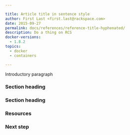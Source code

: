 ```yaml
---

title: Article title in sentence style
author: First Last <first.last@rackspace.com>
date: 2015-09-27
permalink: docs/references/reference-title-hyphenated/
description: Do a thing on RCS
docker-versions:
  - 1.8.2
topics:
  - docker
  - containers

---
```


<!--
Use reference articles to explain error messages, provide troubleshooting information, and provide other information that is not tutorial or conceptual in nature. For example, you might describe a series of commands or command options, or provide a list of definitions (such as a glossary). Use a noun or gerund to begin titles. For example:

# Error running interactive Docker shell on Windows
# Troubleshooting the Docker Toolbox setup on Windows 7, 8.1, and 10
-->

Introductory paragraph

<!--
Provide a descriptive introduction for the article. If it is a troubleshooting article, describe the issue or error. If it is a reference article, describe what kind of information the article provides. For example:

"This article provides solutions for some of the issues that can occur when you download and set up Docker Toolbox on Windows versions 7, 8.1, and 10."

"When you try to run a Docker container that is published to a specific port, as shown in the following example, it does not start and the following error message is displayed:"
-->

### Section heading

<!--
Divide the content into sections as needed, and provide descriptive headings for each section. For example, if there are several subsets of commands to describe, describe them in separate sections. If there are two or more ways to resolve an issue, describe each in a subsection.

Do not create only one heading in the article. Create two or more, or none.

If you need to include steps for resolving an issue, do so by using a numbered list.
-->

### Section heading

<!--
See the preceding description.
-->

### Resources

<!--
Optional section. Provide links to related content, if applicable.
-->

### Next step

<!--
Optional section. Tell your audience what they should read next, and provide links to it.
-->

